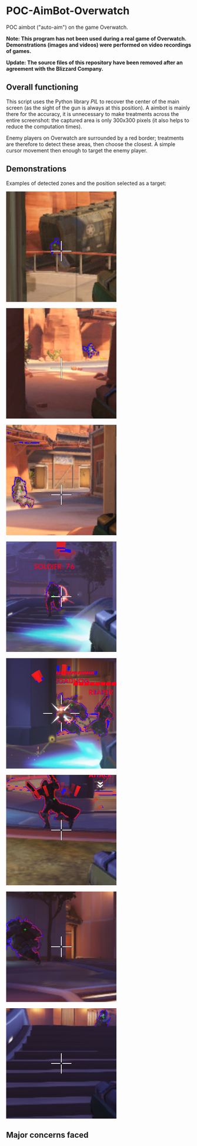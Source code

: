 # POC-AimBot-Overwatch

POC aimbot ("auto-aim") on the game Overwatch.

**Note: This program has not been used during a real game of Overwatch. Demonstrations (images and videos) were performed on video recordings of games.**

**Update: The source files of this repository have been removed after an agreement with the Blizzard Company.**

## Overall functioning

This script uses the Python library *PIL* to recover the center of the main screen (as the sight of the gun is always at this position). A aimbot is mainly there for the accuracy, it is unnecessary to make treatments across the entire screenshot: the captured area is only 300x300 pixels (it also helps to reduce the computation times).

Enemy players on Overwatch are surrounded by a red border; treatments are therefore to detect these areas, then choose the closest. A simple cursor movement then enough to target the enemy player.

## Demonstrations

Examples of detected zones and the position selected as a target:

![Demo 1](assets/demo1.png)

![Demo 2](assets/demo2.png)

![Demo 3](assets/demo3.png)

![Demo 4](assets/demo4.png)

![Demo 5](assets/demo5.png)

![Demo 6](assets/demo6.png)

![Demo 7](assets/demo7.png)

![Demo 8](assets/demo8.png)



## Major concerns faced


